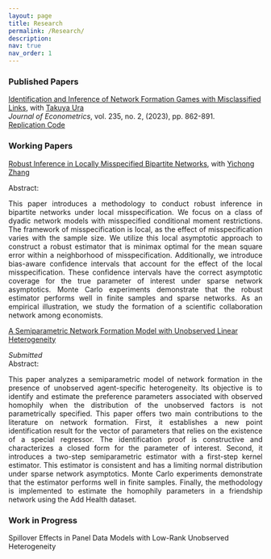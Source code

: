 ```yaml
---
layout: page
title: Research
permalink: /Research/
description: 
nav: true
nav_order: 1
---
```


<h3>Published Papers</h3>

<ul style="list-style-type: none; padding-left: 0; margin-bottom: 1ex;">
    <li>
        <a href="https://www.sciencedirect.com/science/article/pii/S0304407622001531?via%3Dihub" target="_blank">Identification and Inference of Network Formation Games with Misclassified Links</a>, with <a href="https://economics.ucdavis.edu/people/takuya-ura" target="_blank">Takuya Ura</a>
        <ul style="list-style-type: none; padding-left: 0; margin-bottom: 1ex;">
            <li><em>Journal of Econometrics</em>, vol. 235, no. 2, (2023), pp. 862-891.</li>
            <li><a href="https://github.com/lecandelaria/MisclassifiedLinks.git" target="_blank" style="color: inherit;">Replication Code</a></li>
        </ul>
    </li>
</ul>




<h3>Working Papers</h3>

<ul style="list-style-type: none; padding-left: 0; margin-bottom: 1ex;">
<li><a href="https://arxiv.org/abs/2403.13725" target="_blank">Robust Inference in Locally Misspecified Bipartite Networks</a>, with <a href="https://sites.google.com/site/yichongzhang86/home" target="_blank">Yichong Zhang</a></li>
   <ul style="list-style-type: none; padding-left: 0; margin-bottom: 1ex;">
      <li>Abstract:</li>
      <li><p dir="ltr" align="justify">This paper introduces a methodology to conduct robust inference in bipartite networks under local misspecification. We focus on a class of dyadic network models with misspecified conditional moment restrictions. The framework of misspecification is local, as the effect of misspecification varies with the sample size. We utilize this local asymptotic approach to construct a robust estimator that is minimax optimal for the mean square error within a neighborhood of misspecification. Additionally, we introduce bias-aware confidence intervals that account for the effect of the local misspecification. These confidence intervals have the correct asymptotic coverage for the true parameter of interest under sparse network asymptotics. Monte Carlo experiments demonstrate that the robust estimator performs well in finite samples and sparse networks. As an empirical illustration,  we study the formation of a scientific collaboration network among economists.</p>
      </li>
    </ul>
</ul>

<ul style="list-style-type: none; padding-left: 0; margin-bottom: 1ex;">
<li><a href="../papers/SemNet_2024.pdf" target="_blank">A Semiparametric Network Formation Model with Unobserved Linear Heterogeneity</a></li>
   <ul style="list-style-type: none; padding-left: 0; margin-bottom: 1ex;">
      <li><em>Submitted</em></li>
      <li>Abstract:</li>
      <li><p dir="ltr" align="justify">This paper analyzes a semiparametric model of network formation in the presence of unobserved agent-specific heterogeneity. Its objective is to identify and estimate the preference parameters associated with observed homophily when the distribution of the unobserved factors is not parametrically specified. This paper offers two main contributions to the literature on network formation. First, it establishes a new point identification result for the vector of parameters that relies on the existence of a special regressor. The identification proof is constructive and characterizes a closed form for the parameter of interest. Second, it introduces a two-step semiparametric estimator with a first-step kernel estimator. This estimator is consistent and has a limiting normal distribution under sparse network asymptotics. Monte Carlo experiments demonstrate that the estimator performs well in finite samples. Finally, the methodology is implemented to estimate the homophily parameters in a friendship network using the Add Health dataset. </p>
      </li>
    </ul>
</ul>

<h3>Work in Progress</h3> 

Spillover Effects in Panel Data Models with Low-Rank Unobserved Heterogeneity
